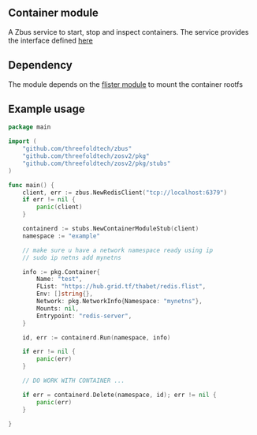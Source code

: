 ## Container module

A Zbus service to start, stop and inspect containers. The service
provides the interface defined [here](../../specs/container/readme.md#module-interface)

## Dependency
The module depends on the [flister module](../flist) to mount
the container rootfs

## Example usage
```go
package main

import (
	"github.com/threefoldtech/zbus"
	"github.com/threefoldtech/zosv2/pkg"
	"github.com/threefoldtech/zosv2/pkg/stubs"
)

func main() {
	client, err := zbus.NewRedisClient("tcp://localhost:6379")
	if err != nil {
		panic(client)
	}

	containerd := stubs.NewContainerModuleStub(client)
	namespace := "example"

	// make sure u have a network namespace ready using ip
	// sudo ip netns add mynetns

	info := pkg.Container{
		Name: "test",
		FList: "https://hub.grid.tf/thabet/redis.flist",
		Env: []string{},
		Network: pkg.NetworkInfo{Namespace: "mynetns"},
		Mounts: nil,
		Entrypoint: "redis-server",
	}

	id, err := containerd.Run(namespace, info)

	if err != nil {
		panic(err)
	}

	// DO WORK WITH CONTAINER ...

	if err = containerd.Delete(namespace, id); err != nil {
		panic(err)
	}

}
```
